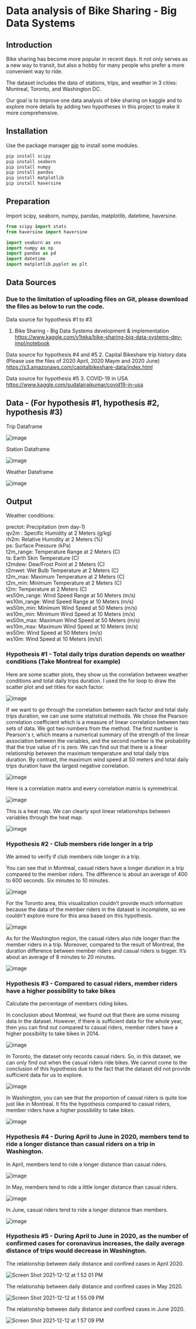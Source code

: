 # Data analysis of Bike Sharing - Big Data Systems

## Introduction

Bike sharing has become more popular in recent days. It not only serves as a new way to transit, but also a hobby for many people who prefer a more convenient way to ride.

The dataset includes the data of stations, trips, and weather in 3 cities: Montreal, Toronto, and Washington DC.

Our goal is to improve one data analysis of bike sharing on kaggle and to explore more details by adding two hypotheses in this project to make it more comprehensive.

## Installation

Use the package manager [pip](https://pip.pypa.io/en/stable/) to install some modules.

```bash
pip install scipy
pip install seaborn
pip install numpy
pip install pandas
pip install matplotlib
pip install haversine
```

## Preparation

Import scipy, seaborn, numpy, pandas, matplotlib, datetime, haversine.

```python
from scipy import stats
from haversine import haversine

import seaborn as sns
import numpy as np
import pandas as pd
import datetime
import matplotlib.pyplot as plt
```
## Data Sources
### Due to the limitation of uploading files on Git, please download the files as below to run the code.

Data source for hypothesis #1 to #3
1. Bike Sharing - Big Data Systems development & implementation\
https://www.kaggle.com/v1teka/bike-sharing-big-data-systems-dev-impl/notebook

Data source for hypothesis #4 and #5
2. Capital Bikeshare trip history data (Please use the files of 2020 April, 2020 Maym and 2020 June)\
https://s3.amazonaws.com/capitalbikeshare-data/index.html

Data source for hypothesis #5
3. COVID-19 in USA\
https://www.kaggle.com/sudalairajkumar/covid19-in-usa


## Data - (For hypothesis #1, hypothesis #2, hypothesis #3)

Trip Dataframe

![image](https://github.com/ken1009us/2021Fall_finals/blob/main/image/trip.png "Trip Dataframe")

Station Dataframe

![image](https://github.com/ken1009us/2021Fall_finals/blob/main/image/station.png "Station Dataframe")

Weather Dataframe

![image](https://github.com/ken1009us/2021Fall_finals/blob/main/image/weather.png "Weather Dataframe")


## Output

Weather conditions:

prectot: Precipitation (mm day-1)\
qv2m : Specific Humidity at 2 Meters (g/kg)\
rh2m: Relative Humidity at 2 Meters (%)\
ps: Surface Pressure (kPa)\
t2m_range: Temperature Range at 2 Meters (C)\
ts: Earth Skin Temperature (C)\
t2mdew:  Dew/Frost Point at 2 Meters (C)\
t2mwet: Wet Bulb Temperature at 2 Meters (C)\
t2m_max: Maximum Temperature at 2 Meters (C)\
t2m_min: Minimum Temperature at 2 Meters (C)\
t2m: Temperature at 2 Meters (C)\
ws50m_range: Wind Speed Range at 50 Meters (m/s)\
ws10m_range: Wind Speed Range at 10 Meters (m/s)\
ws50m_min: Minimum Wind Speed at 50 Meters (m/s)\
ws10m_min: Minimum Wind Speed at 10 Meters (m/s)\
ws50m_max: Maximum Wind Speed at 50 Meters (m/s)\
ws10m_max: Maximum Wind Speed at 10 Meters (m/s)\
ws50m: Wind Speed at 50 Meters (m/s)\
ws10m: Wind Speed at 10 Meters (m/s)\

### Hypothesis #1 - Total daily trips duration depends on weather conditions (Take Montreal for example)

Here are some scatter plots, they show us the correlation between weather conditions and total daily trips duration. I used the for loop to draw the scatter plot and set titles for each factor.

![image](https://github.com/ken1009us/2021Fall_finals/blob/main/image/hypo1-1.png "hypo1-1")

If we want to go through the correlation between each factor and total daily trips duration, we can use some statistical methods. We chose the Pearson correlation coefficient which is a measure of linear correlation between two sets of data. We got two numbers from the method. The first number is Pearson's r, which means a numerical summary of the strength of the linear association between the variables, and the second number is the probability that the true value of r is zero. We can find out that there is a linear relationship between the maximum temperature and total daily trips duration. By contrast, the maximum wind speed at 50 meters and total daily trips duration have the largest negative correlation.

![image](https://github.com/ken1009us/2021Fall_finals/blob/main/image/hypo1-2.png "Station Dataframe")

Here is a correlation matrix and every correlation matrix is symmetrical.

![image](https://github.com/ken1009us/2021Fall_finals/blob/main/image/correlation_matrix.png "correlation_matrix")

This is a heat map. We can clearly spot linear relationships between variables through the heat map.

![image](https://github.com/ken1009us/2021Fall_finals/blob/main/image/hypo1-3.png "Station Dataframe")


### Hypothesis #2 - Club members ride longer in a trip

We aimed to verify if club members ride longer in a trip.

You can see that in Montreal, casual riders have a longer duration in a trip compared to the member riders.
The difference is about an average of 400 to 600 seconds. Six minutes to 10 minutes.

![image](https://github.com/ken1009us/2021Fall_finals/blob/main/image/hypo2-m.png "Station Dataframe")

For the Toronto area, this visualization couldn’t provide much information because the data of the member riders in the dataset is incomplete, so we couldn’t explore more for this area based on this hypothesis.

![image](https://github.com/ken1009us/2021Fall_finals/blob/main/image/hypo2-t.png "Station Dataframe")

As for the Washington region, the casual riders also ride longer than the member riders in a trip. Moreover, compared to the result of Montreal, the duration difference between member riders and casual riders is bigger. It’s about an average of 8 minutes to 20 minutes.

![image](https://github.com/ken1009us/2021Fall_finals/blob/main/image/hypo2-w.png "Station Dataframe")


### Hypothesis #3 - Compared to casual riders, member riders have a higher possibility to take bikes

Calculate the percentage of members riding bikes.

In conclusion about Montreal, we found out that there are some missing data in the dataset. However, if there is sufficient data for the whole year, then you can find out compared to casual riders, member riders have a higher possibility to take bikes in 2014.

![image](https://github.com/ken1009us/2021Fall_finals/blob/main/image/hypo3-m.png "Station Dataframe")

In Toronto, the dataset only records casual riders. So, in this dataset, we can only find out when the casual riders ride bikes. We cannot come to the conclusion of this hypothesis due to the fact that the dataset did not provide sufficient data for us to explore.

![image](https://github.com/ken1009us/2021Fall_finals/blob/main/image/hypo3-t.png "Station Dataframe")

In Washington, you can see that the proportion of casual riders is quite low just like in Montreal. It fits the hypothesis compared to casual riders, member riders have a higher possibility to take bikes.

![image](https://github.com/ken1009us/2021Fall_finals/blob/main/image/hypo3-w.png "Station Dataframe")

### Hypothesis #4 - During April to June in 2020, members tend to ride a longer distance than casual riders on a trip in Washington.

In April, members tend to ride a longer distance than casual riders.

![image](https://github.com/ken1009us/2021Fall_finals/blob/main/image/hypo4-m4.png "Station Dataframe")

In May, members tend to ride a little longer distance than casual riders.

![image](https://github.com/ken1009us/2021Fall_finals/blob/main/image/hypo4-m5.png "Station Dataframe")

In June, casual riders tend to ride a longer distance than members.

![image](https://github.com/ken1009us/2021Fall_finals/blob/main/image/hypo4-m6.png "Station Dataframe")



### Hypothesis #5 - During April to June in 2020, as the number of confirmed cases for coronavirus increases, the daily average distance of trips would decrease in Washington.

The relationship between daily distance and confired cases in April 2020.

![Screen Shot 2021-12-12 at 1 52 01 PM](https://user-images.githubusercontent.com/73263355/145727320-0f8911e9-9bc8-47b8-9af0-753cb07e80b9.png)

The relationship between daily distance and confired cases in May 2020.

![Screen Shot 2021-12-12 at 1 55 09 PM](https://user-images.githubusercontent.com/73263355/145727432-d1513249-e8f5-49f0-9d22-747f7e061d57.png)

The relationship between daily distance and confired cases in June 2020.

![Screen Shot 2021-12-12 at 1 57 09 PM](https://user-images.githubusercontent.com/73263355/145727505-37b0f8e3-bc38-4840-bcd0-a13c5edd218b.png)


